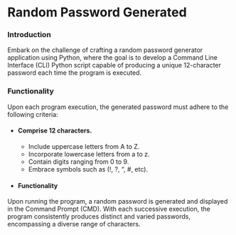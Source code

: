 
# Random Password Generated
 
### Introduction

Embark on the challenge of crafting a random password generator application using Python, where the goal is to develop a Command Line Interface (CLI) Python script capable of producing a unique 12-character password each time the program is executed.

### Functionality

Upon each program execution, the generated password must adhere to the following criteria:

- #### Comprise 12 characters.
  - Include uppercase letters from A to Z.
  - Incorporate lowercase letters from a to z.
  - Contain digits ranging from 0 to 9.
  - Embrace symbols such as (!, ?, “, #, etc).

- #### Functionality

Upon running the program, a random password is generated and displayed in the Command Prompt (CMD). With each successive execution, the program consistently produces distinct and varied passwords, encompassing a diverse range of characters.




